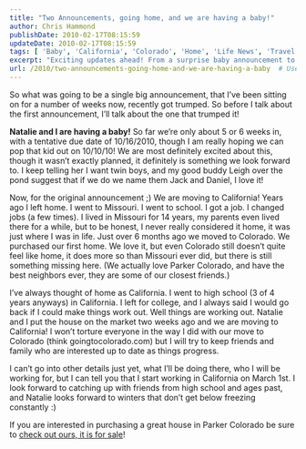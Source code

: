 ```yaml
---
title: "Two Announcements, going home, and we are having a baby!"
author: Chris Hammond
publishDate: 2010-02-17T08:15:59
updateDate: 2010-02-17T08:15:59
tags: [ 'Baby', 'California', 'Colorado', 'Home', 'Life News', 'Travel' ]
excerpt: "Exciting updates ahead! From a surprise baby announcement to a big move to California, new adventures await for this growing family."
url: /2010/two-announcements-going-home-and-we-are-having-a-baby  # Use the generated URL with year
---
```

<p>So what was going to be a single big announcement, that I’ve been sitting on for a number of weeks now, recently got trumped. So before I talk about the first announcement, I’ll talk about the one that trumped it! </p>  <p><strong>Natalie and I are having a baby!</strong> So far we’re only about 5 or 6 weeks in, with a tentative due date of 10/16/2010, though I am really hoping we can pop that kid out on 10/10/10! We are most definitely excited about this, though it wasn’t exactly planned, it definitely is something we look forward to. I keep telling her I want twin boys, and my good buddy Leigh over the pond suggest that if we do we name them Jack and Daniel, I love it!</p>  <p>Now, for the original announcement ;) We are moving to California! Years ago I left home. I went to Missouri. I went to school. I got a job. I changed jobs (a few times). I lived in Missouri for 14 years, my parents even lived there for a while, but to be honest, I never really considered it home, it was just where I was in life. Just over 6 months ago we moved to Colorado. We purchased our first home. We love it, but even Colorado still doesn’t quite feel like home, it does more so than Missouri ever did, but there is still something missing here. (We actually love Parker Colorado, and have the best neighbors ever, they are some of our closest friends.)</p>  <p>I’ve always thought of home as California. I went to high school (3 of 4 years anyways) in California. I left for college, and I always said I would go back if I could make things work out. Well things are working out. Natalie and I put the house on the market two weeks ago and we are moving to California! I won’t torture everyone in the way I did with our move to Colorado (think goingtocolorado.com) but I will try to keep friends and family who are interested up to date as things progress.</p>  <p>I can’t go into other details just yet, what I’ll be doing there, who I will be working for, but I can tell you that I start working in California on March 1st. I look forward to catching up with friends from high school and ages past, and Natalie looks forward to winters that don’t get below freezing constantly :)</p>  <p>If you are interested in purchasing a great house in Parker Colorado be sure to <a href="https://www.realtor.com/realestateandhomes-detail/17960-Domingo-Dr_Parker_CO_80134_1115863906" target="_blank">check out ours, it is for sale</a>! </p>


